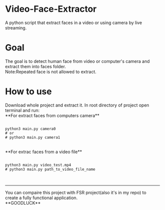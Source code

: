 # Video-Face-Extractor
A python script that extract faces in a video or using camera by live streaming.
<br>
<h1>
Goal
</h1>
The goal is to detect human face from video or computer's camera and extract them into faces folder.
<br>
Note:Repeated face is not allowed to extract.
<br>
<h1>
How to use
</h1>
Download whole project and extract it. In root directory of project open terminal and run:
<br>
**For extract faces from computers camera**

```shell

python3 main.py camera0 
# or
# python3 main.py camera1

```

<br>
**For extrac faces from a video file**

```shell

python3 main.py video_test.mp4
# python3 main.py path_to_video_file_name

```
<br>
<hr>
You can compaire this project with FSR project(also it's in my repo) to create a fully functional application.
<br>
**GOODLUCK**
